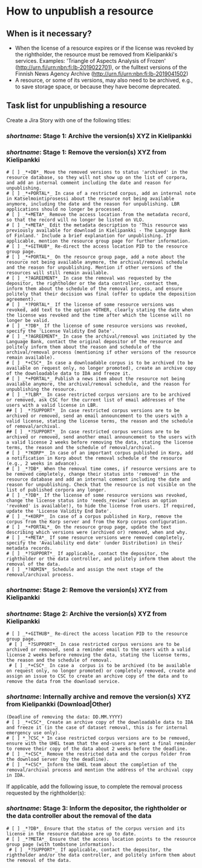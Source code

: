 # How to unpublish a resource

## When is it necessary?
   * When the license of a resource expires or if the license was revoked by the rightholder, the resource must be removed from Kielipankki's services. Examples: 'Triangle of Aspects Analysis of Frozen' (http://urn.fi/urn:nbn:fi:lb-2019022701), or the fulltext versions of the Finnish News Agency Archive (http://urn.fi/urn:nbn:fi:lb-2019041502)
   * A resource, or some of its versions, may also need to be archived, e.g., to save storage space, or because they have become deprecated.

## Task list for unpublishing a resource

Create a Jira Story with one of the following titles:
### _shortname_: Stage 1: Archive the version(s) XYZ in Kielipankki
### _shortname_: Stage 1: Remove the version(s) XYZ from Kielipankki

```
# [ ] _*+DB*_ Move the removed versions to status 'archived' in the resource database, so they will not show up on the list of corpora, and add an internal comment including the date and reason for unpublishing.
# [ ] _*+PORTAL*_ In case of a restricted corpus, add an internal note in Katselmointiprosessi about the resource not being available anymore, including the date and the reason for unpublishing. LBR applications should no longer be processed.
# [ ] _*+META*_ Remove the access location from the metadata record, so that the record will no longer be listed on VLO.
# [ ] _*+META*_ Edit the metadata description to 'This resource was previously available for download in Kielipankki - The Language Bank of Finland.' Include a brief explanation for unpublishing. If applicable, mention the resource group page for further information.
# [ ] _*+GITHUB*_ Re-direct the access location PID to the resource group page.
# [ ] _*+PORTAL*_ On the resource group page, add a note about the resource not being available anymore, the archival/removal schedule and the reason for unpublishing. Mention if other versions of the resources will still remain available.
# [ ] _*?AGREEMENT*_ In case the removal was requested by the depositor, the rightholder or the data controller, contact them, inform them about the schedule of the removal process, and ensure politely that their decision was final (offer to update the deposition agreement).
# [ ] _*?PORTAL*_ If the license of some resource versions was revoked, add text to the option +OTHER, clearly stating the date when the license was revoked and the time after which the license will no longer be valid.
# [ ] _*?DB*_ If the license of some resource versions was revoked, specify the 'License Validity End Date'.
# [ ] _*?AGREEMENT*_ In case the archival/removal was initiated by the Language Bank, contact the original depositor of the resource and politely inform them about the reason and schedule of the archival/removal process (mentioning if other versions of the resource remain available).
# [ ] _*+CSC*_ In case a downloadable corpus is to be archived (to be available on request only, no longer promoted), create an archive copy of the downloadable data to IDA and freeze it.
# [ ] _*+PORTAL*_ Publish a news item about the resource not being available anymore, the archival/removal schedule, and the reason for unpublishing the resource.
# [ ] _*?LBR*_ In case restricted corpus versions are to be archived or removed, ask CSC for the current list of email addresses of the users with a valid license in LBR.
## [ ] _*?SUPPORT*_ In case restricted corpus versions are to be archived or removed, send an email announcement to the users with a valid license, stating the license terms, the reason and the schedule of removal/archival.
## [ ] _*?SUPPORT*_ In case restricted corpus versions are to be archived or removed, send another email announcement to the users with a valid license 2 weeks before removing the data, stating the license terms, the reason and the schedule of removal/archival.
# [ ] _*?KORP*_ In case of an important corpus published in Korp, add a notification in Korp about the removal schedule of the resource (e.g., 2 weeks in advance).
# [ ] _*?DB*_ When the removal time comes, if resource versions are to be removed completely, change their status into 'removed' in the resource database and add an internal comment including the date and reason for unpublishing. Check that the resource is not visible on the list of published corpora any longer.
# [ ] _*?DB*_ If the license of some resource versions was revoked, change the license status into 'needs_review' (unless an option 'revoked' is available!), to hide the license from users. If required, update the 'License Validity End Date'.
# [ ] _*+KORP*_ In case of a corpus published in Korp, remove the corpus from the Korp server and from the Korp corpus configuration.
# [ ] _*+PORTAL*_ On the resource group page, update the text describing which versions were (archived or) removed, when and why.
# [ ] _*+META*_ If some resource versions were removed completely, specify the 'Availability end date' (under Distribution) in their metadata records.
# [ ] _*?SUPPORT*_ If applicable, contact the depositor, the rightholder or the data controller, and politely inform them about the removal of the data.
# [ ] _*?ADMIN*_ Schedule and assign the next stage of the removal/archival process.
```

### _shortname_: Stage 2: Remove the version(s) XYZ from Kielipankki
### _shortname_: Stage 2: Archive the version(s) XYZ from Kielipankki

```
# [ ] _*+GITHUB*_ Re-direct the access location PID to the resource group page.
 # [ ] _*?SUPPORT*_ In case restricted corpus versions are to be archived or removed, send a reminder email to the users with a valid license 2 weeks before removing the data, stating the license terms, the reason and the schedule of removal.
 # [ ] _*+CSC*_ In case a  corpus is to be archived (to be available on request only, no longer promoted) or completely removed, create and assign an issue to CSC to create an archive copy of the data and to remove the data from the download service.
```

### _shortname_: Internally archive and remove the version(s) XYZ from Kielipankki (Download|Other)

```
(Deadline of removing the data: DD.MM.YYYY)
# [ ] _*+CSC*_ Create an archive copy of the downloadable data to IDA and freeze it (in the case of dataset removal, this is for internal emergency use only).
# [ ] *_?CSC_* In case restricted corpus versions are to be removed, ensure with the UHEL team that the end-users are sent a final reminder to remove their copy of the data about 2 weeks before the deadline.
# [ ] _*+CSC*_ Remove the restricted data and the corpus folder from the download server (by the deadline).
# [ ] _*+CSC*_ Inform the UHEL team about the completion of the removal/archival process and mention the address of the archival copy in IDA.
```

If applicable, add the following issue, to complete the removal process requested by the rightholder(s):

### _shortname_: Stage 3: Inform the depositor, the rightholder or the data controller about the removal of the data
```
# [ ] _*?DB*_ Ensure that the status of the corpus version and its license in the resource database are up to date.
# [ ] _*?META*_ Ensure that the access location points to the resource group page (with tombstone information).
 # [ ] _*?SUPPORT*_ If applicable, contact the depositor, the rightholder and/or the data controller, and politely inform them about the removal of the data.
```
